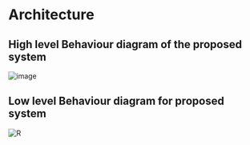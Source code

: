# Architecture

## High level Behaviour diagram of the proposed system
![image](https://user-images.githubusercontent.com/48732301/132376316-15545a93-504a-483e-acfe-8bd656007c66.png)

## Low level Behaviour diagram for proposed system

![R](https://user-images.githubusercontent.com/48732301/132456810-ffb56581-09bb-4c24-b7c6-bfc76f47faed.jpg)


